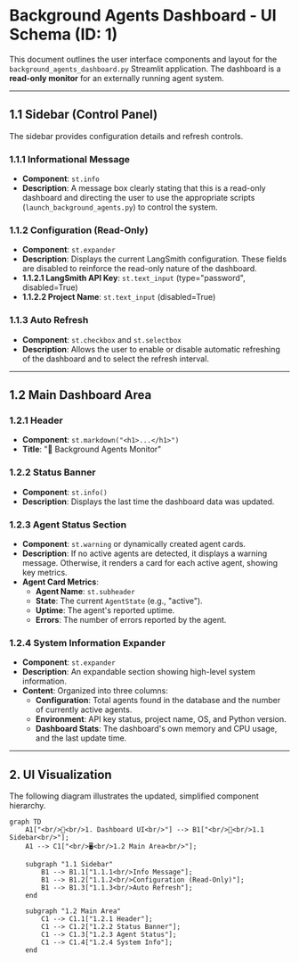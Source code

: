 # Background Agents Dashboard - UI Schema (ID: 1)

This document outlines the user interface components and layout for the `background_agents_dashboard.py` Streamlit application. The dashboard is a **read-only monitor** for an externally running agent system.

---

## 1.1 Sidebar (Control Panel)

The sidebar provides configuration details and refresh controls.

### 1.1.1 Informational Message
- **Component**: `st.info`
- **Description**: A message box clearly stating that this is a read-only dashboard and directing the user to use the appropriate scripts (`launch_background_agents.py`) to control the system.

### 1.1.2 Configuration (Read-Only)
- **Component**: `st.expander`
- **Description**: Displays the current LangSmith configuration. These fields are disabled to reinforce the read-only nature of the dashboard.
- **1.1.2.1 LangSmith API Key**: `st.text_input` (type="password", disabled=True)
- **1.1.2.2 Project Name**: `st.text_input` (disabled=True)

### 1.1.3 Auto Refresh
- **Component**: `st.checkbox` and `st.selectbox`
- **Description**: Allows the user to enable or disable automatic refreshing of the dashboard and to select the refresh interval.

---

## 1.2 Main Dashboard Area

### 1.2.1 Header
- **Component**: `st.markdown("<h1>...</h1>")`
- **Title**: "🤖 Background Agents Monitor"

### 1.2.2 Status Banner
- **Component**: `st.info()`
- **Description**: Displays the last time the dashboard data was updated.

### 1.2.3 Agent Status Section
- **Component**: `st.warning` or dynamically created agent cards.
- **Description**: If no active agents are detected, it displays a warning message. Otherwise, it renders a card for each active agent, showing key metrics.
- **Agent Card Metrics**:
    - **Agent Name**: `st.subheader`
    - **State**: The current `AgentState` (e.g., "active").
    - **Uptime**: The agent's reported uptime.
    - **Errors**: The number of errors reported by the agent.

### 1.2.4 System Information Expander
- **Component**: `st.expander`
- **Description**: An expandable section showing high-level system information.
- **Content**: Organized into three columns:
    - **Configuration**: Total agents found in the database and the number of currently active agents.
    - **Environment**: API key status, project name, OS, and Python version.
    - **Dashboard Stats**: The dashboard's own memory and CPU usage, and the last update time.

---

## 2. UI Visualization

The following diagram illustrates the updated, simplified component hierarchy.

```mermaid
graph TD
    A1["<br/>🤖<br/>1. Dashboard UI<br/>"] --> B1["<br/>🔩<br/>1.1 Sidebar<br/>"];
    A1 --> C1["<br/>🖥️<br/>1.2 Main Area<br/>"];

    subgraph "1.1 Sidebar"
        B1 --> B1.1["1.1.1<br/>Info Message"];
        B1 --> B1.2["1.1.2<br/>Configuration (Read-Only)"];
        B1 --> B1.3["1.1.3<br/>Auto Refresh"];
    end

    subgraph "1.2 Main Area"
        C1 --> C1.1["1.2.1 Header"];
        C1 --> C1.2["1.2.2 Status Banner"];
        C1 --> C1.3["1.2.3 Agent Status"];
        C1 --> C1.4["1.2.4 System Info"];
    end
```
